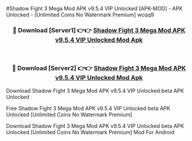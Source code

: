 #Shadow Fight 3 Mega Mod APK v9.5.4 VIP Unlocked [APK-MOD] - APK Unlocked - [Unlimited Coins No Watermark Premium] wcqq9



<div align="center">

<h3>🔴 Download [Server1] 👉👉 <a href="https://momento.my/?title=Shadow_Fight_3_Mega_Mod_APK_v9.5.4_VIP_Unlocked">Shadow Fight 3 Mega Mod APK v9.5.4 VIP Unlocked Mod Apk</a></h3><br>

<h3>🔴 Download [Server2] 👉👉 <a href="https://momento.my/?title=Shadow_Fight_3_Mega_Mod_APK_v9.5.4_VIP_Unlocked">Shadow Fight 3 Mega Mod APK v9.5.4 VIP Unlocked Mod Apk</a></h3>
</div>



Download Shadow Fight 3 Mega Mod APK v9.5.4 VIP Unlocked beta APK Unlocked

Free Shadow Fight 3 Mega Mod APK v9.5.4 VIP Unlocked beta APK Unlocked [Unlimited Coins No Watermark Premium]

Download Shadow Fight 3 Mega Mod APK v9.5.4 VIP Unlocked beta APK Unlocked [Unlimited Coins No Watermark Premium] Mod For Android
